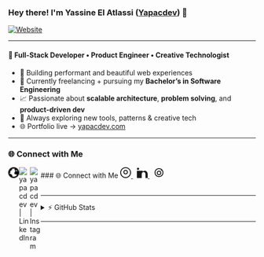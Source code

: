 ### Hey there! I'm Yassine El Atlassi ([Yapacdev][Website]) 👋

[![Website](https://img.shields.io/website?label=Visit%20My%20Portfolio&style=for-the-badge&url=https%3A%2F%2Fyapacdev.com)](https://yapacdev.com)

---

#### 🚀 Full-Stack Developer • Product Engineer • Creative Technologist  

- 🔧 Building performant and beautiful web experiences
- 🎯 Currently freelancing + pursuing my **Bachelor’s in Software Engineering**
- 📈 Passionate about **scalable architecture**, **problem solving**, and **product-driven dev**
- 🧠 Always exploring new tools, patterns & creative tech
- 🌐 Portfolio live → [yapacdev.com](https://yapacdev.com)

---

### 🌐 Connect with Me

[<img align="left" alt="yapacdev.com" width="22px" src="https://raw.githubusercontent.com/iconic/open-iconic/master/svg/globe.svg" />][website]
[<img align="left" alt="yapacdev | LinkedIn" width="22px" src="https://cdn.jsdelivr.net/npm/simple-icons@v3/icons/linkedin.svg" />][linkedin]
[<img align="left" alt="yapacdev | Instagram" width="22px" src="https://cdn.jsdelivr.net/npm/simple-icons@v3/icons/instagram.svg" />][instagram]

<div class="connect-section">
  ### 🌐 Connect with Me

  <a href="https://yapacdev.com" style="color: inherit; margin-right: 0.5rem;">
    <svg width="22" height="22" viewBox="0 0 24 24" fill="currentColor" xmlns="http://www.w3.org/2000/svg">
      <path d="M12 0C5.373 0 0 5.373 0 12C0 18.627 5.373 24 12 24C18.627 24 24 18.627 24 12C24 5.373 18.627 0 12 0ZM12 22C6.486 22 2 17.514 2 12C2 6.486 6.486 2 12 2C17.514 2 22 6.486 22 12C22 17.514 17.514 22 12 22Z"/>
      <path d="M12 6C9.243 6 7 8.243 7 11C7 13.757 9.243 16 12 16C14.757 16 17 13.757 17 11C17 8.243 14.757 6 12 6ZM12 14C10.343 14 9 12.657 9 11C9 9.343 10.343 8 12 8C13.657 8 15 9.343 15 11C15 12.657 13.657 14 12 14Z"/>
    </svg>
  </a>

  <a href="https://linkedin.com/in/yapacdev" style="color: inherit; margin-right: 0.5rem;">
    <svg width="22" height="22" viewBox="0 0 24 24" fill="currentColor" xmlns="http://www.w3.org/2000/svg">
      <path d="M4.98 3.5C4.98 4.88 3.87 6 2.5 6C1.12 6 0 4.88 0 3.5C0 2.12 1.12 1 2.5 1C3.87 1 4.98 2.12 4.98 3.5ZM0 8H5V24H0V8ZM8 8H13V10.2H13.07C13.7 9.1 15.13 8 17.07 8C22 8 24 11.13 24 16.07V24H19V17C19 14.24 18.93 10.79 15 10.79C11.07 10.79 10.66 13.64 10.66 16.67V24H5V8H8Z"/>
    </svg>
  </a>

  <a href="https://instagram.com/yapacdev" style="color: inherit; margin-right: 0.5rem;">
    <svg width="22" height="22" viewBox="0 0 24 24" fill="currentColor" xmlns="http://www.w3.org/2000/svg">
      <path d="M12 2.163C6.514 2.163 2.163 6.514 2.163 12C2.163 17.486 6.514 21.837 12 21.837C17.486 21.837 21.837 17.486 21.837 12C21.837 6.514 17.486 2.163 12 2.163ZM12 19.837C7.589 19.837 4.163 16.411 4.163 12C4.163 7.589 7.589 4.163 12 4.163C16.411 4.163 19.837 7.589 19.837 12C19.837 16.411 16.411 19.837 12 19.837ZM17.846 7.154C17.846 7.682 17.384 8.144 16.856 8.144C16.328 8.144 15.866 7.682 15.866 7.154C15.866 6.626 16.328 6.164 16.856 6.164C17.384 6.164 17.846 6.626 17.846 7.154ZM12 7.837C9.243 7.837 7 10.08 7 12.837C7 15.594 9.243 17.837 12 17.837C14.757 17.837 17 15.594 17 12.837C17 10.08 14.757 7.837 12 7.837ZM12 15.837C10.346 15.837 9 14.491 9 12.837C9 11.183 10.346 9.837 12 9.837C13.654 9.837 15 11.183 15 12.837C15 14.491 13.654 15.837 12 15.837Z"/>
    </svg>
  </a>
</div>

<br/>

---

<details>
  <summary>⚡ GitHub Stats</summary>

[![Top Langs](https://github-readme-stats.vercel.app/api/top-langs/?username=Yapac&layout=compact&langs_count=10&theme=tokyonight)](https://github.com/yapac/github-readme-stats)

</details>

---

[website]: https://yapacdev.com/
[instagram]: https://www.instagram.com/yapacdev
[linkedin]: https://www.linkedin.com/in/yapacdev/
